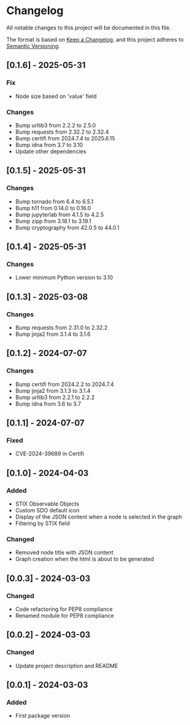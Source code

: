 # Changelog

All notable changes to this project will be documented in this file.

The format is based on [Keep a Changelog](https://keepachangelog.com/en/1.1.0/),
and this project adheres to [Semantic Versioning](https://semver.org/spec/v2.0.0.html).

## [0.1.6] - 2025-05-31

### Fix
- Node size based on 'value' field

### Changes
- Bump urllib3 from 2.2.2 to 2.5.0
- Bump requests from 2.32.2 to 2.32.4
- Bump certifi from 2024.7.4 to 2025.6.15
- Bump idna from 3.7 to 3.10
- Update other dependencies


## [0.1.5] - 2025-05-31

### Changes
- Bump tornado from 6.4 to 6.5.1
- Bump h11 from 0.14.0 to 0.16.0
- Bump jupyterlab from 4.1.5 to 4.2.5
- Bump zipp from 3.18.1 to 3.19.1
- Bump cryptography from 42.0.5 to 44.0.1 

## [0.1.4] - 2025-05-31

### Changes
- Lower minimum Python version to 3.10

## [0.1.3] - 2025-03-08

### Changes
- Bump requests from 2.31.0 to 2.32.2
- Bump jinja2 from 3.1.4 to 3.1.6

## [0.1.2] - 2024-07-07

### Changes
- Bump certifi from 2024.2.2 to 2024.7.4
- Bump jinja2 from 3.1.3 to 3.1.4
- Bump urllib3 from 2.2.1 to 2.2.2
- Bump idna from 3.6 to 3.7

## [0.1.1] - 2024-07-07

### Fixed
- CVE-2024-39689 in Certifi

## [0.1.0] - 2024-04-03

### Added

- STIX Observable Objects
- Custom SDO default icon
- Display of the JSON content when a node is selected in the graph
- Filtering by STIX field

### Changed

- Removed node title with JSON content
- Graph creation when the html is about to be generated

## [0.0.3] - 2024-03-03

### Changed

- Code refactoring for PEP8 compliance
- Renamed module for PEP8 compliance

## [0.0.2] - 2024-03-03

### Changed

- Update project description and README

## [0.0.1] - 2024-03-03

### Added

- First package version
